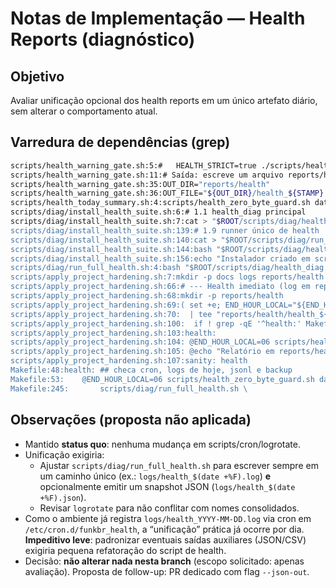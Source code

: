 # Notas de Implementação — Health Reports (diagnóstico)

## Objetivo
Avaliar unificação opcional dos health reports em um único artefato diário,
sem alterar o comportamento atual.

## Varredura de dependências (grep)
```bash
scripts/health_warning_gate.sh:5:#   HEALTH_STRICT=true ./scripts/health_warning_gate.sh --data-dir data/raw --window-end "06:30"
scripts/health_warning_gate.sh:11:# Saída: escreve um arquivo reports/health/health_YYYY-MM-DD_HHMM.txt e printa no stdout.
scripts/health_warning_gate.sh:35:OUT_DIR="reports/health"
scripts/health_warning_gate.sh:36:OUT_FILE="${OUT_DIR}/health_${STAMP}.txt"
scripts/health_today_summary.sh:4:scripts/health_zero_byte_guard.sh data/raw || true
scripts/diag/install_health_suite.sh:6:# 1.1 health_diag principal
scripts/diag/install_health_suite.sh:7:cat > "$ROOT/scripts/diag/health_diag.sh" <<'EOT'
scripts/diag/install_health_suite.sh:139:# 1.9 runner único de health
scripts/diag/install_health_suite.sh:140:cat > "$ROOT/scripts/diag/run_full_health.sh" <<'EOT'
scripts/diag/install_health_suite.sh:144:bash "$ROOT/scripts/diag/health_diag.sh" "$ROOT"
scripts/diag/install_health_suite.sh:156:echo "Instalador criado em scripts/diag/install_health_suite.sh"
scripts/diag/run_full_health.sh:4:bash "$ROOT/scripts/diag/health_diag.sh" "$ROOT"
scripts/apply_project_hardening.sh:7:mkdir -p docs logs reports/health code crontab scripts
scripts/apply_project_hardening.sh:66:# --- Health imediato (log em reports/health/)
scripts/apply_project_hardening.sh:68:mkdir -p reports/health
scripts/apply_project_hardening.sh:69:( set +e; END_HOUR_LOCAL="${END_HOUR_LOCAL:-06}" scripts/health_zero_byte_guard.sh data/raw || true ) \
scripts/apply_project_hardening.sh:70:  | tee "reports/health/health_${ts}.txt" >/dev/null
scripts/apply_project_hardening.sh:100:  if ! grep -qE '^health:' Makefile; then
scripts/apply_project_hardening.sh:103:health:
scripts/apply_project_hardening.sh:104:	@END_HOUR_LOCAL=06 scripts/health_zero_byte_guard.sh data/raw || true
scripts/apply_project_hardening.sh:105:	@echo "Relatório em reports/health/"
scripts/apply_project_hardening.sh:107:sanity: health
Makefile:48:health: ## checa cron, logs de hoje, jsonl e backup
Makefile:53:	@END_HOUR_LOCAL=06 scripts/health_zero_byte_guard.sh data/raw || true
Makefile:245:		scripts/diag/run_full_health.sh \
```

## Observações (proposta não aplicada)
- Mantido **status quo**: nenhuma mudança em scripts/cron/logrotate.
- Unificação exigiria:
  - Ajustar `scripts/diag/run_full_health.sh` para escrever sempre em um
    caminho único (ex.: `logs/health_$(date +%F).log`) **e** opcionalmente
    emitir um snapshot JSON (`logs/health_$(date +%F).json`).
  - Revisar `logrotate` para não conflitar com nomes consolidados.
- Como o ambiente já registra `logs/health_YYYY-MM-DD.log` via cron
  em `/etc/cron.d/funkbr_health`, a “unificação” prática já ocorre por dia.
  **Impeditivo leve**: padronizar eventuais saídas auxiliares (JSON/CSV)
  exigiria pequena refatoração do script de health.
- Decisão: **não alterar nada nesta branch** (escopo solicitado: apenas
  avaliação). Proposta de follow-up: PR dedicado com flag `--json-out`.

